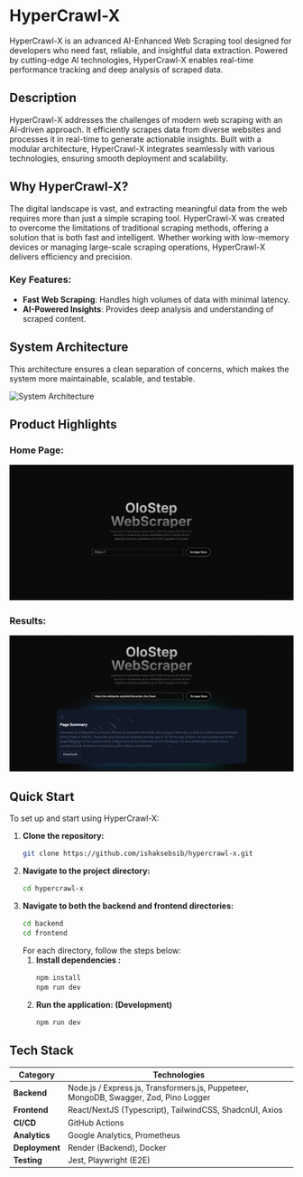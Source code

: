 # HyperCrawl-X

HyperCrawl-X is an advanced AI-Enhanced Web Scraping tool designed for developers who need fast, reliable, and insightful data extraction. Powered by cutting-edge AI technologies, HyperCrawl-X enables real-time performance tracking and deep analysis of scraped data.

## Description

HyperCrawl-X addresses the challenges of modern web scraping with an AI-driven approach. It efficiently scrapes data from diverse websites and processes it in real-time to generate actionable insights. Built with a modular architecture, HyperCrawl-X integrates seamlessly with various technologies, ensuring smooth deployment and scalability.

## Why HyperCrawl-X?

The digital landscape is vast, and extracting meaningful data from the web requires more than just a simple scraping tool. HyperCrawl-X was created to overcome the limitations of traditional scraping methods, offering a solution that is both fast and intelligent. Whether working with low-memory devices or managing large-scale scraping operations, HyperCrawl-X delivers efficiency and precision.

### Key Features:

- **Fast Web Scraping**: Handles high volumes of data with minimal latency.
- **AI-Powered Insights**: Provides deep analysis and understanding of scraped content.

## System Architecture

This architecture ensures a clean separation of concerns, which makes the system more maintainable, scalable, and testable.

![System Architecture](./system_architecture.png)

## Product Highlights

### Home Page:

![HyperCrawl-X](./screenshots/ss1.png)

### Results:

![HyperCrawl-X](./screenshots/ss2.png)

## Quick Start

To set up and start using HyperCrawl-X:

1. **Clone the repository:**
   ```bash
   git clone https://github.com/ishaksebsib/hypercrawl-x.git
   ```
2. **Navigate to the project directory:**
   ```bash
   cd hypercrawl-x
   ```
3. **Navigate to both the backend and frontend directories:**
   ```bash
   cd backend
   cd frontend
   ```
   For each directory, follow the steps below:
   1. **Install dependencies :**
      ```bash
      npm install
      npm run dev
      ```
   2. **Run the application: (Development)**
      ```bash
      npm run dev
      ```

## Tech Stack

| **Category**   | **Technologies**                                                                     |
| -------------- | ------------------------------------------------------------------------------------ |
| **Backend**    | Node.js / Express.js, Transformers.js, Puppeteer, MongoDB, Swagger, Zod, Pino Logger |
| **Frontend**   | React/NextJS (Typescript), TailwindCSS, ShadcnUI, Axios                              |
| **CI/CD**      | GitHub Actions                                                                       |
| **Analytics**  | Google Analytics, Prometheus                                                         |
| **Deployment** | Render (Backend), Docker                                                             |
| **Testing**    | Jest, Playwright (E2E)                                                               |
